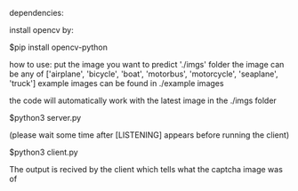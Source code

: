 dependencies:

install opencv by:

$pip install opencv-python


how to use:
put the image you want to predict './imgs' folder 
the image can be any of  ['airplane', 'bicycle', 'boat', 'motorbus', 'motorcycle', 'seaplane', 'truck']
example images can be found in ./example images



the code will automatically work with the latest image in the ./imgs folder


$python3 server.py

(please wait some time after [LISTENING] appears before running the client)

$python3 client.py

The output is recived by the client which tells what the captcha image was of 